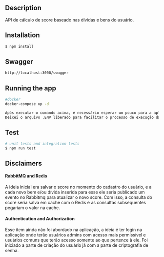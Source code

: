 ## Description

API de cálculo de score baseado nas dívidas e bens do usuário.

## Installation

```bash
$ npm install
```

## Swagger

```bash
http://localhost:3000/swagger
```

## Running the app

```bash
#docker
docker-compose up -d

Após executar o comando acima, é necessário esperar um pouco para a aplicação subir por completo no docker.
Deixei o arquivo .ENV liberado para facilitar o processo de execução da aplicação. 
```

## Test

```bash
# unit tests and integration tests
$ npm run test
```

## Disclaimers

#### RabbitMQ and Redis 

A ideia inicial era salvar o score no momento do cadastro do usuário, e a cada novo bem e/ou dívida inserida para esse ele seria publicado um evento no Rabbitmq para atualizar o novo score. Com isso, a consulta do score seria salva em cache com o Redis e as consultas subsequentes pegariam o valor na cache.

#### Authentication and Authorization

Esse item ainda não foi abordado na aplicação, a ideia é ter login na aplicação onde terão usuários admins com acesso mais permissível e usuários comuns que terão acesso somente ao que pertence à ele. Foi iniciado a parte de criação do usuário já com a parte de criptografia de senha.

